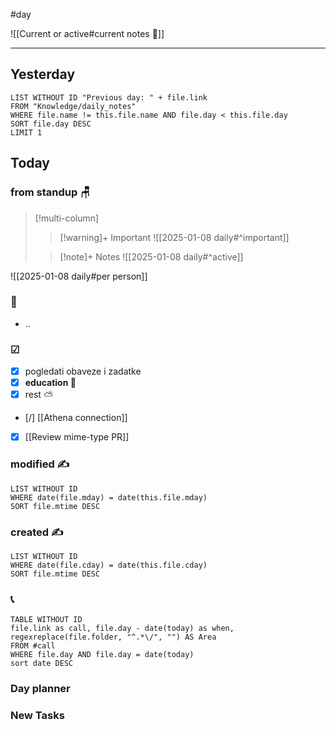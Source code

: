 #day

![[Current or active#current notes 📓]]

---
## Yesterday
```dataview
LIST WITHOUT ID "Previous day: " + file.link
FROM "Knowledge/daily_notes"
WHERE file.name != this.file.name AND file.day < this.file.day
SORT file.day DESC
LIMIT 1
```

## Today

### from standup 🪑

> [!multi-column]
>> [!warning]+ Important
>> ![[2025-01-08 daily#^important]]
>
>> [!note]+ Notes
>> ![[2025-01-08 daily#^active]]

![[2025-01-08 daily#per person]]

###  🎏
- ..

### ☑
- [x] pogledati  obaveze i zadatke
- [x] **education 🎒**
- [x] rest ⛅ 
- [/] [[Athena connection]]
- [x] [[Review mime-type PR]]

### modified ✍
```dataview
LIST WITHOUT ID
WHERE date(file.mday) = date(this.file.mday)
SORT file.mtime DESC
```

### created ✍
```dataview
LIST WITHOUT ID
WHERE date(file.cday) = date(this.file.cday)
SORT file.mtime DESC
```

### 📞
```dataview
TABLE WITHOUT ID
file.link as call, file.day - date(today) as when, regexreplace(file.folder, "^.*\/", "") AS Area
FROM #call
WHERE file.day AND file.day = date(today)
sort date DESC
```
### Day planner

### New Tasks
